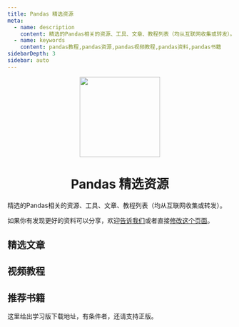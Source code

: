 ```yaml
---
title: Pandas 精选资源
meta:
  - name: description
    content: 精选的Pandas相关的资源、工具、文章、教程列表（均从互联网收集或转发）。
  - name: keywords
    content: pandas教程,pandas资源,pandas视频教程,pandas资料,pandas书籍
sidebarDepth: 3
sidebar: auto
---
```


<p></p>
<p></p>
<center>
<img style="width: 180px" src="/logo_awesome.svg">
<h1>Pandas 精选资源</h1>
</center>

精选的Pandas相关的资源、工具、文章、教程列表（均从互联网收集或转发）。

如果你有发现更好的资料可以分享，欢迎[告诉我们](https://github.com/teadocs/pandas-cn/issues)或者直接[修改这个页面](https://github.com/teadocs/pandas-cn/edit/master/docs/awesome/README.md)。

## 精选文章

<awesome :data="[
  {
    tag: '知乎',
    name: 'pandas 练习题大全',
    href: 'https://zhuanlan.zhihu.com/p/69371799'
  },
  {
    tag: '知乎',
    name: 'pandas 的常用 API 速查手册',
    href: 'https://zhuanlan.zhihu.com/p/25630700'
  },
  {
    tag: '知乎',
    name: '23种pandas核心操作，你需要过一遍吗？',
    href: 'https://zhuanlan.zhihu.com/p/43018099'
  },
  {
    tag: '知乎',
    name: '如何用 python 和 pandas 分析犯罪记录开放数据？',
    href: 'https://zhuanlan.zhihu.com/p/58314015'
  },
  {
    tag: '简书',
    name: '译:理解pandas中的tansform函数',
    href: 'https://www.jianshu.com/p/20f15354aedd'
  },
  {
    tag: '简书',
    name: '超好用的 pandas 之 groupby',
    href: 'https://www.jianshu.com/p/42f1d2909bb6'
  },
  {
    tag: '简书',
    name: 'pandas进阶（groupby,agg,apply）',
    href: 'https://www.jianshu.com/p/f035cc608293'
  },
  {
    tag: '简书',
    name: 'pandas.DataFrame删除行和列',
    href: 'https://www.jianshu.com/p/67e67c7034f6'
  },
  {
    tag: '简书',
    name: 'pandas实现Hive中的窗口函数',
    href: 'https://www.jianshu.com/p/6ef54e943ad0'
  },
  {
    tag: 'CSDN',
    name: 'pandas常用知识点总结',
    href: 'https://blog.csdn.net/wangpei1949/article/details/80472000'
  },
  {
    tag: 'CSDN',
    name: '使用pandas读取文件',
    href: 'https://blog.csdn.net/sinat_29957455/article/details/79054126'
  },
  {
    tag: 'CSDN',
    name: 'pandas 中的 series',
    href: 'https://blog.csdn.net/zhangzejia/article/details/79558399'
  },
  {
    tag: '博客园',
    name: 'python数据分析之pandas学习',
    href: 'https://www.cnblogs.com/nxld/p/6058591.html'
  },
  {
    tag: '博客园',
    name: '用scikit-learn和pandas学习线性回归',
    href: 'https://www.cnblogs.com/pinard/p/6016029.html'
  },
  {
    tag: '博客园',
    name: 'pandas基础（附思维导图）',
    href: 'https://www.cnblogs.com/woaielf/p/5566820.html'
  },
  {
    tag: '微信公号',
    name: 'pandas学习笔记详版',
    href: 'https://mp.weixin.qq.com/s/GPaSz4viebOik_XeGMmq4A'
  },
  {
    tag: '微信公号',
    name: 'pandas爬取历史天气数据',
    href: 'https://mp.weixin.qq.com/s/BBR2JvvRmjPVCODWjI7BkQ'
  },
  {
    tag: '微信公号',
    name: '10个提高工作效率的pandas小技巧',
    href: 'https://mp.weixin.qq.com/s/cH7glwk_YrBJ-48tY-hnFQ'
  },
  {
    tag: '微信公号',
    name: '23种pandas核心操作',
    href: 'https://mp.weixin.qq.com/s/L95slIQ8so5IWpIpy7ZHEQ'
  },
  {
    tag: '程序员虾说',
    name: 'pandas 系列教程',
    href: 'http://www.ysir308.com/archives/category/tutorial/pandas-tutorial'
  }
]"></awesome>

## 视频教程

<awesome :data="[
  {
    tag: 'bilibili',
    name: 'numpy & pandas (莫烦 python 数据处理教程)',
    href: 'https://www.bilibili.com/video/av16378934?from=search&seid=15880205862713615709'
  },
  {
    tag: 'bilibili',
    name: '【全30集】使用 pandas 进行数据分析：Data analysis in Python with pandas',
    href: 'https://www.bilibili.com/video/av6785636?from=search&seid=15880205862713615709'
  },
  {
    tag: 'bilibili',
    name: 'python进阶-pandas数据分析库',
    href: 'https://www.bilibili.com/video/av38356551?from=search&seid=15880205862713615709'
  },
  {
    tag: 'bilibili',
    name: 'python数据分析模块 pandas教程 实战教程',
    href: 'https://www.bilibili.com/video/av48461259?from=search&seid=15880205862713615709'
  },
  {
    tag: 'bilibili',
    name: 'pandas数据科学最佳实践 by Kevin Markham',
    href: 'https://www.bilibili.com/video/av53400543?from=search&seid=11913881822934039260'
  }
]"></awesome>

## 推荐书籍

这里给出学习版下载地址，有条件者，还请支持正版。

<awesome :data="[
  {
    tag: '百度网盘',
    name: '《利用Python进行数据分析(第二版)》高清中文版PDF+高清英文版PDF',
    href: 'https://pan.baidu.com/s/1K3DjJ9S1S3AxpacEElNF9Q'
  }
]"></awesome>
